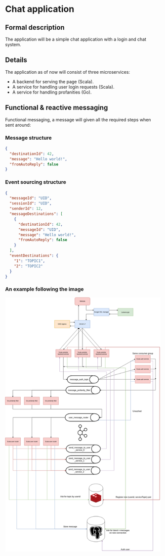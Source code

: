# Chat application
## Formal description
The application will be a simple chat application with a login and chat system.
## Details
The application as of now will consist of three microservices:
* A backend for serving the page (Scala).
* A service for handling user login requests (Scala).
* A service for handling profanities (Go).
## Functional & reactive messaging
Functional messaging, a message will given all the required steps when sent around:

### Message structure
```json
{
  "destinationId": 42,
  "message": "Hello world!",
  "fromAutoReply": false
}
```

### Event sourcing structure
```json
{
  "messageId": "UID",
  "sessionId": "UID",
  "senderId": 12,
  "messageDestinations": [
    {
      "destinationId": 42,
      "messageId": "UID",
      "message": "Hello world!",
      "fromAutoReply": false
    }
  ],
  "eventDestinations": {
    "1": "TOPIC1",
    "2": "TOPIC2"
  }
}
```
### An example following the image
![img0](stack.png)
